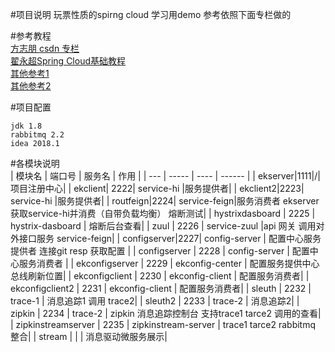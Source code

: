 #项目说明
玩票性质的spirng cloud 学习用demo 参考依照下面专栏做的

#参考教程  
[方志朋 csdn 专栏](https://blog.csdn.net/forezp/article/category/6830968/2)  
[翟永超Spring Cloud基础教程](https://blog.coding.net/blog/spring-cloud-config)  
[其他参考1](https://yujunhao8831.github.io/2017/05/27/Spring-Cloud-Eureka-%E5%AD%A6%E4%B9%A0%E7%AC%94%E8%AE%B0/)  
[其他参考2](http://blog.didispace.com/Spring-Cloud%E5%9F%BA%E7%A1%80%E6%95%99%E7%A8%8B/)

#项目配置
```
jdk 1.8  
rabbitmq 2.2  
idea 2018.1
```
#各模块说明  
| 模块名        | 端口号    |  服务名  |  作用  |
| ---  | -----  | ---- | ------ |
| ekserver|1111|/|项目注册中心|
| ekclient| 2222|   service-hi    |服务提供者|
| ekclient2|2223|   service-hi    |服务提供者|
| routfeign|2224|   service-feign|服务消费者 ekserver 获取service-hi并消费（自带负载均衡） 熔断测试| 
| hystrixdasboard        | 2225     |  hystrix-dasboard    | 熔断后台查看|
| zuul       | 2226      |   service-zuul    |api 网关  调用对外接口服务 service-feign|
| configserver|2227| config-server      |   配置中心服务提供者  连接git resp 获取配置  |
| configserver        | 2228      | config-server      |   配置中心服务消费者    |
| ekconfigserver        | 2229      |   ekconfig-center    |  配置服务提供中心 总线刷新位置|
| ekconfigclient        | 2230      |   ekconfig-client    |  配置服务消费者|
| ekconfigclient2        | 2231      |   ekconfig-client    |  配置服务消费者|
| sleuth       | 2232      |   trace-1    |  消息追踪1 调用 trace2|
| sleuth2       | 2233      |   trace-2    |  消息追踪2|
| zipkin       | 2234      |   trace-2    |  zipkin 消息追踪控制台 支持trace1 tarce2 调用的查看|
| zipkinstreamserver       | 2235      |   zipkinstream-server    |  trace1 tarce2 rabbitmq 整合|
| stream       |  |  | 消息驱动微服务展示|







